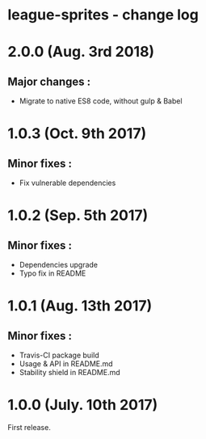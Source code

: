 # league-sprites - change log

# 2.0.0 (Aug. 3rd 2018)

## **Major changes :**

* Migrate to native ES8 code, without gulp & Babel

# 1.0.3 (Oct. 9th 2017)

## **Minor fixes :**

* Fix vulnerable dependencies

# 1.0.2 (Sep. 5th 2017)

## **Minor fixes :**

* Dependencies upgrade
* Typo fix in README

# 1.0.1 (Aug. 13th 2017)

## **Minor fixes :**

* Travis-CI package build
* Usage & API in README.md
* Stability shield in README.md

# 1.0.0 (July. 10th 2017)

First release.

